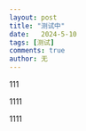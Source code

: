 ```yaml
---
layout: post
title: "测试中"
date:   2024-5-10
tags: [测试]
comments: true
author: 无
---
```


<!-- more -->
111

1111

1111

